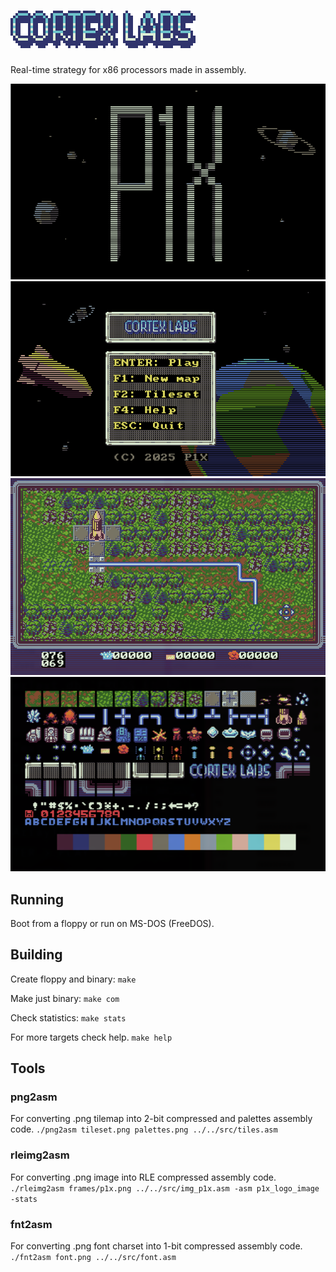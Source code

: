 # ![Cortex Labs](docs/logo.png)
Real-time strategy for x86 processors made in assembly.

![Intro screen](docs/screenshot-0.png)
![Menu screen](docs/screenshot-1.png)
![Game screen](docs/screenshot-2.png)
![Sprites](docs/sprites.png)

## Running
Boot from a floppy or run on MS-DOS (FreeDOS).

## Building
Create floppy and binary:
```make```

Make just binary:
```make com```

Check statistics:
```make stats```

For more targets check help.
```make help```

## Tools

### png2asm
For converting .png tilemap into 2-bit compressed and palettes assembly code.
```./png2asm tileset.png palettes.png ../../src/tiles.asm```

### rleimg2asm
For converting .png image into RLE compressed assembly code.
```./rleimg2asm frames/p1x.png ../../src/img_p1x.asm -asm p1x_logo_image -stats```
### fnt2asm
For converting .png font charset into 1-bit compressed assembly code.
```./fnt2asm font.png ../../src/font.asm```

